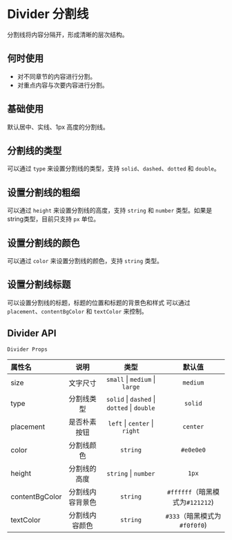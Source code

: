# Divider 分割线
分割线将内容分隔开，形成清晰的层次结构。
## 何时使用
- 对不同章节的内容进行分割。
- 对重点内容与次要内容进行分割。

## 基础使用
默认居中、实线、1px 高度的分割线。

## 分割线的类型
可以通过 `type` 来设置分割线的类型，支持 `solid`、`dashed`、`dotted` 和 `double`。

## 设置分割线的粗细
可以通过 `height` 来设置分割线的高度，支持 `string` 和 `number` 类型。如果是string类型，目前只支持 `px` 单位。

## 设置分割线的颜色
可以通过 `color` 来设置分割线的颜色，支持 `string` 类型。

## 设置分割线标题
可以设置分割线的标题，标题的位置和标题的背景色和样式
可以通过 `placement`、`contentBgColor` 和 `textColor` 来控制。

## Divider API
`Divider Props`

| 属性名 | 说明 | 类型 | 默认值 |
|:-------|:------------:|:------:|:-------:|
| size | 文字尺寸 | `small` \| `medium` \| `large` | `medium` |
| type | 分割线类型 | `solid` \| `dashed` \| `dotted` \| `double` | `solid` |
| placement | 是否朴素按钮 | `left` \| `center` \| `right` | `center` |
| color | 分割线颜色 | `string` | `#e0e0e0` |
| height | 分割线的高度 | `string` \| `number` | `1px` |
| contentBgColor | 分割线内容背景色 | `string`  | `#ffffff`（暗黑模式为`#121212`) |
| textColor | 分割线内容颜色 | `string`  | `#333`（暗黑模式为`#f0f0f0`) |
